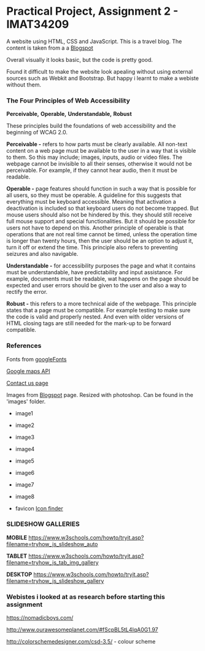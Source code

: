 
# Practical Project, Assignment 2 - IMAT34209
A website using HTML, CSS and JavaScript. This is a travel blog. The content is taken from a 
a [Blogspot](http://stephfliessolo.blogspot.co.uk/?m=1)

Overall visually it looks basic, but the code is pretty good.

Found it difficult to make the website look apealing without using external sources such
as Webkit and Bootstrap. But happy i learnt to make a webiste without them. 

### The Four Principles of Web Accessibility
**Perceivable,** **Operable,** **Understandable,** **Robust**
 
These principles build the foundations of web accessibility and the beginning of WCAG 2.0.

**Perceivable -** refers to how parts must be clearly available. All non-text content on a web page must be available to the user in a way that is visible to them. 
So this may include; images, inputs, audio or video files. The webpage cannot be invisible to all their senses, otherwise it would not be perceivable. For example, 
if they cannot hear audio, then it must be readable. 

**Operable -** page features should function in such a way that is possible for all users, so they must be operable. 
A guideline for this suggests that everything must be keyboard accessible. Meaning that activation a deactivation is included so that keyboard users do not become trapped. 
But mouse users should also not be hindered by this. they should still receive full mouse support and special functionalities. But it should be possible for users not have 
to depend on this. Another principle of operable is that operations that are not real time cannot be timed, unless the operation time is longer than twenty hours, then the 
user should be an option to adjust it, turn it off or extend the time. This principle also refers to preventing seizures and also navigable.

**Understandable -** for accessibility purposes the page and what it contains must be understandable, have predictability and input assistance. 
For example, documents must be readable, wat happens on the page should be expected and user errors should be given to the user and also a way to rectify the error.

**Robust -** this refers to a more technical aide of the webpage. This principle states that a page must be compatible. For example testing to make sure the code is valid and properly nested.
And even with older versions of HTML closing tags are still needed for the mark-up to be forward compatible.

### References

Fonts from [googleFonts](https://fonts.google.com/)

[Google maps API](https://www.youtube.com/watch?v=Zxf1mnP5zcw&t=550s)

[Contact us page](https://codepen.io/wgnr/pen/iwDIh)

Images from [Blogspot](http://stephfliessolo.blogspot.co.uk/?m=1) page.
Resized with photoshop. Can be found in the 'images' folder. 
- image1
- image2
- image3
- image4
- image5
- image6
- image7
- image8

- favicon [Icon finder](https://www.iconfinder.com/icons/373093/airport_destination_fare_journey_map_ticket_travel_icon)


### SLIDESHOW GALLERIES

**MOBILE**
https://www.w3schools.com/howto/tryit.asp?filename=tryhow_js_slideshow_auto

**TABLET**
https://www.w3schools.com/howto/tryit.asp?filename=tryhow_js_tab_img_gallery

**DESKTOP**
https://www.w3schools.com/howto/tryit.asp?filename=tryhow_js_slideshow_gallery

### Webistes i looked at as research before starting this assignment 

https://nomadicboys.com/

http://www.ourawesomeplanet.com/#fScpBL5tL4IqA0G1.97

http://colorschemedesigner.com/csd-3.5/ - colour scheme